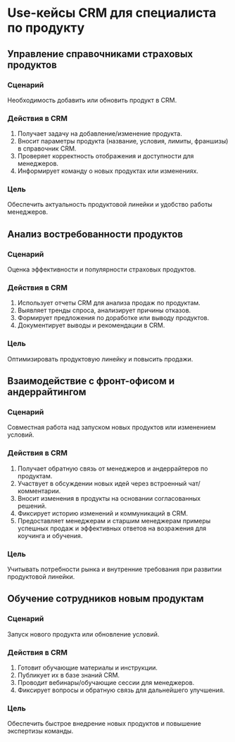 # Use-кейсы CRM для специалиста по продукту

## Управление справочниками страховых продуктов

### Сценарий
Необходимость добавить или обновить продукт в CRM.

### Действия в CRM
1. Получает задачу на добавление/изменение продукта.
2. Вносит параметры продукта (название, условия, лимиты, франшизы) в справочник CRM.
3. Проверяет корректность отображения и доступности для менеджеров.
4. Информирует команду о новых продуктах или изменениях.

### Цель
Обеспечить актуальность продуктовой линейки и удобство работы менеджеров.


## Анализ востребованности продуктов

### Сценарий
Оценка эффективности и популярности страховых продуктов.

### Действия в CRM
1. Использует отчеты CRM для анализа продаж по продуктам.
2. Выявляет тренды спроса, анализирует причины отказов.
3. Формирует предложения по доработке или выводу продуктов.
4. Документирует выводы и рекомендации в CRM.

### Цель
Оптимизировать продуктовую линейку и повысить продажи.


## Взаимодействие с фронт-офисом и андеррайтингом

### Сценарий
Совместная работа над запуском новых продуктов или изменением условий.

### Действия в CRM
1. Получает обратную связь от менеджеров и андеррайтеров по продуктам.
2. Участвует в обсуждении новых идей через встроенный чат/комментарии.
3. Вносит изменения в продукты на основании согласованных решений.
4. Фиксирует историю изменений и коммуникаций в CRM.
5. Предоставляет менеджерам и старшим менеджерам примеры успешных продаж и эффективных ответов на возражения для коучинга и обучения.

### Цель
Учитывать потребности рынка и внутренние требования при развитии продуктовой линейки.


## Обучение сотрудников новым продуктам

### Сценарий
Запуск нового продукта или обновление условий.

### Действия в CRM
1. Готовит обучающие материалы и инструкции.
2. Публикует их в базе знаний CRM.
3. Проводит вебинары/обучающие сессии для менеджеров.
4. Фиксирует вопросы и обратную связь для дальнейшего улучшения.

### Цель
Обеспечить быстрое внедрение новых продуктов и повышение экспертизы команды.